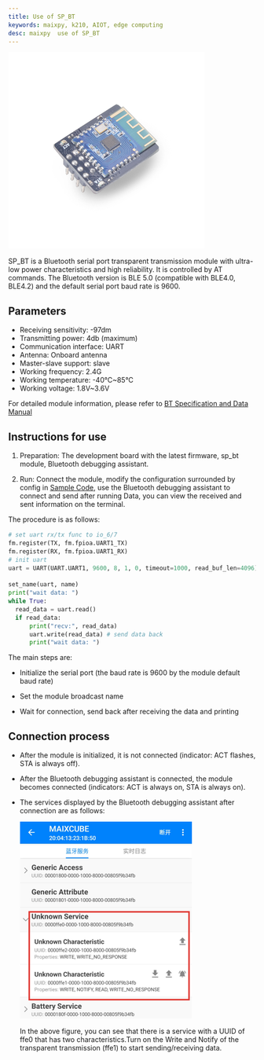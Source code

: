 ```yaml
---
title: Use of SP_BT
keywords: maixpy, k210, AIOT, edge computing
desc: maixpy  use of SP_BT
---
```



<img src="../../../assets/hardware/module_spmod/sp_bt.png"/>

SP_BT is a Bluetooth serial port transparent transmission module with ultra-low power characteristics and high reliability. It is controlled by AT commands. The Bluetooth version is BLE 5.0 (compatible with BLE4.0, BLE4.2) and the default serial port baud rate is 9600.

## Parameters

* Receiving sensitivity: -97dm
* Transmitting power: 4db (maximum)
* Communication interface: UART
* Antenna: Onboard antenna
* Master-slave support: slave
* Working frequency: 2.4G
* Working temperature: -40°C~85°C
* Working voltage: 1.8V~3.6V

For detailed module information, please refer to [BT Specification and Data Manual](http://api.dl.sipeed.com/shareURL/MAIX/HDK/sp_mod/sp_bt)

## Instructions for use

1. Preparation: The development board with the latest firmware, sp_bt module, Bluetooth debugging assistant.

2. Run: Connect the module, modify the configuration surrounded by config in [Sample Code](https://github.com/sipeed/MaixPy_scripts/tree/master/modules/spmod/sp_bt), use the Bluetooth debugging assistant to connect and send after running Data, you can view the received and sent information on the terminal.

The procedure is as follows:

```python
# set uart rx/tx func to io_6/7
fm.register(TX, fm.fpioa.UART1_TX)
fm.register(RX, fm.fpioa.UART1_RX)
# init uart
uart = UART(UART.UART1, 9600, 8, 1, 0, timeout=1000, read_buf_len=4096)

set_name(uart, name)
print("wait data: ")
while True:
  read_data = uart.read()
  if read_data:
      print("recv:", read_data)
      uart.write(read_data) # send data back
      print("wait data: ")
```

The main steps are:

* Initialize the serial port (the baud rate is 9600 by the module default baud rate)

* Set the module broadcast name

* Wait for connection, send back after receiving the data and printing

## Connection process

* After the module is initialized, it is not connected (indicator: ACT flashes, STA is always off).
  
* After the Bluetooth debugging assistant is connected, the module becomes connected (indicators: ACT is always on, STA is always on).
  
* The services displayed by the Bluetooth debugging assistant after connection are as follows:
  
  <img src="../../../assets/hardware/module_spmod/sp_bt_screenshot.png" alt="bt_server"/>
  
  In the above figure, you can see that there is a service with a UUID of ffe0 that has two characteristics.Turn on the Write and Notify of the transparent transmission (ffe1) to start sending/receiving data.
